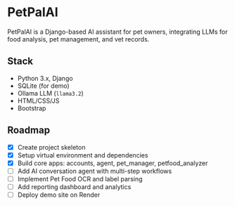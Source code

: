 # PetPalAI

PetPalAI is a Django-based AI assistant for pet owners, integrating LLMs for food analysis, pet management, and vet records.

## Stack
- Python 3.x, Django
- SQLite (for demo)
- Ollama LLM (`llama3.2`)
- HTML/CSS/JS
- Bootstrap

## Roadmap
- [x] Create project skeleton
- [x] Setup virtual environment and dependencies
- [x] Build core apps: accounts, agent, pet_manager, petfood_analyzer
- [ ] Add AI conversation agent with multi-step workflows
- [ ] Implement Pet Food OCR and label parsing
- [ ] Add reporting dashboard and analytics
- [ ] Deploy demo site on Render
